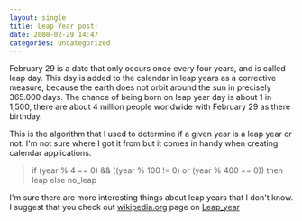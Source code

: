 ```yaml
---
layout: single
title: Leap Year post!
date: 2008-02-29 14:47
categories: Uncategorized
---
```

February 29 is a date that only occurs once every four years, and is called leap day. This day is added to the calendar in leap years as a corrective measure, because the earth does not orbit around the sun in precisely 365.000 days.
The chance of being born on leap year day is about 1 in 1,500, there are about 4 million people worldwide with February 29 as there birthday.

This is the algorithm that I used to determine if a given year is a leap year or not. I'm not sure where I got it from but it comes in handy when creating calendar applications.
<blockquote> if (year % 4 == 0) &amp;&amp; ((year % 100 != 0) or (year % 400 == 0))
then leap
else no_leap</blockquote>
I'm sure there are more interesting things about leap years that I don't know.
I suggest that you check out <a href="http://en.wikipedia.org/">wikipedia.org</a> page on <a href="http://en.wikipedia.org/wiki/Leap_year">Leap_year</a>
